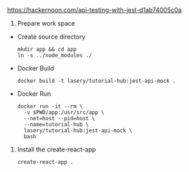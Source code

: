 https://hackernoon.com/api-testing-with-jest-d1ab74005c0a

1. Prepare work space
- Create source directory
    ```
    mkdir app && cd app
    ln -s ../node_modules ./
    ```

- Docker Build
    ```
    docker build -t lasery/tutorial-hub:jest-api-mock .
    ```

- Docker Run
    ```
    docker run -it --rm \
      -v $PWD/app:/usr/src/app \
      --net=host --pid=host \
      --name=tutorial-hub \
      lasery/tutorial-hub:jest-api-mock \
      bash
    ```

1. Install the create-react-app
    ```
    create-react-app .
    ```

